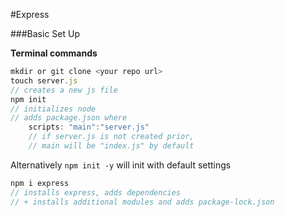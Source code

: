 #Express

###Basic Set Up

**Terminal commands**
```js
mkdir or git clone <your repo url>
touch server.js
// creates a new js file
npm init
// initializes node
// adds package.json where
    scripts: "main":"server.js"
    // if server.js is not created prior, 
    // main will be "index.js" by default
```
Alternatively `npm init -y` will init with default settings
```js
npm i express
// installs express, adds dependencies
// + installs additional modules and adds package-lock.json
```
